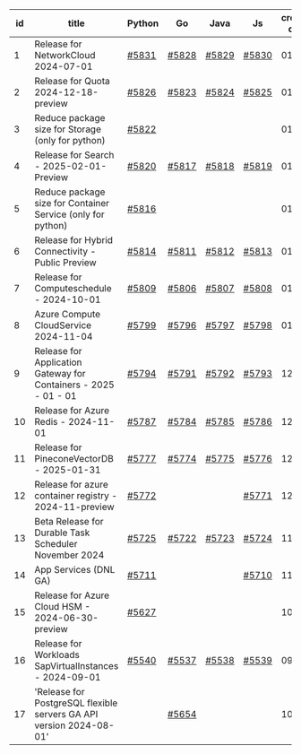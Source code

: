 | id | title | Python | Go | Java | Js | created date | target date | status |
| ------ | ------ | ------ | ------ | ------ | ------ | ------ | ------ | :-----: |
| 1 | Release for NetworkCloud 2024-07-01  | [#5831](https://github.com/Azure/sdk-release-request/issues/5831)  | [#5828](https://github.com/Azure/sdk-release-request/issues/5828)  | [#5829](https://github.com/Azure/sdk-release-request/issues/5829)  | [#5830](https://github.com/Azure/sdk-release-request/issues/5830)  | 01-15 | 02-28 |  |
| 2 | Release for Quota 2024-12-18-preview  | [#5826](https://github.com/Azure/sdk-release-request/issues/5826)  | [#5823](https://github.com/Azure/sdk-release-request/issues/5823)  | [#5824](https://github.com/Azure/sdk-release-request/issues/5824)  | [#5825](https://github.com/Azure/sdk-release-request/issues/5825)  | 01-15 | 01-24 |  |
| 3 | Reduce package size for Storage (only for python)  | [#5822](https://github.com/Azure/sdk-release-request/issues/5822)  |  |  |  | 01-15 | fail to get. |  |
| 4 | Release for Search - 2025-02-01-Preview  | [#5820](https://github.com/Azure/sdk-release-request/issues/5820)  | [#5817](https://github.com/Azure/sdk-release-request/issues/5817)  | [#5818](https://github.com/Azure/sdk-release-request/issues/5818)  | [#5819](https://github.com/Azure/sdk-release-request/issues/5819)  | 01-13 | 02-28 | Hold on by Python/ |
| 5 | Reduce package size for Container Service (only for python)  | [#5816](https://github.com/Azure/sdk-release-request/issues/5816)  |  |  |  | 01-13 | fail to get. |  |
| 6 | Release for Hybrid Connectivity - Public Preview  | [#5814](https://github.com/Azure/sdk-release-request/issues/5814)  | [#5811](https://github.com/Azure/sdk-release-request/issues/5811)  | [#5812](https://github.com/Azure/sdk-release-request/issues/5812)  | [#5813](https://github.com/Azure/sdk-release-request/issues/5813)  | 01-10 | 01-24 | Hold on by JS/Java/Go/Python/ |
| 7 | Release for Computeschedule - 2024-10-01  | [#5809](https://github.com/Azure/sdk-release-request/issues/5809)  | [#5806](https://github.com/Azure/sdk-release-request/issues/5806)  | [#5807](https://github.com/Azure/sdk-release-request/issues/5807)  | [#5808](https://github.com/Azure/sdk-release-request/issues/5808)  | 01-09 | 01-24 | Hold on by JS/Python/ |
| 8 | Azure Compute CloudService 2024-11-04   | [#5799](https://github.com/Azure/sdk-release-request/issues/5799)  | [#5796](https://github.com/Azure/sdk-release-request/issues/5796)  | [#5797](https://github.com/Azure/sdk-release-request/issues/5797)  | [#5798](https://github.com/Azure/sdk-release-request/issues/5798)  | 01-06 | 01-24 |  |
| 9 | Release for Application Gateway for Containers - 2025 - 01 - 01  | [#5794](https://github.com/Azure/sdk-release-request/issues/5794)  | [#5791](https://github.com/Azure/sdk-release-request/issues/5791)  | [#5792](https://github.com/Azure/sdk-release-request/issues/5792)  | [#5793](https://github.com/Azure/sdk-release-request/issues/5793)  | 12-26 | 01-24 | Hold on by JS/Python/ |
| 10 | Release for Azure Redis - 2024-11-01  | [#5787](https://github.com/Azure/sdk-release-request/issues/5787)  | [#5784](https://github.com/Azure/sdk-release-request/issues/5784)  | [#5785](https://github.com/Azure/sdk-release-request/issues/5785)  | [#5786](https://github.com/Azure/sdk-release-request/issues/5786)  | 12-16 | 01-23 |  |
| 11 | Release for PineconeVectorDB - 2025-01-31  | [#5777](https://github.com/Azure/sdk-release-request/issues/5777)  | [#5774](https://github.com/Azure/sdk-release-request/issues/5774)  | [#5775](https://github.com/Azure/sdk-release-request/issues/5775)  | [#5776](https://github.com/Azure/sdk-release-request/issues/5776)  | 12-11 | 01-24 |  |
| 12 | Release for azure container registry - 2024-11-preview  | [#5772](https://github.com/Azure/sdk-release-request/issues/5772)  |  |  | [#5771](https://github.com/Azure/sdk-release-request/issues/5771)  | 12-09 | 01-25 | Hold on by JS/Python/ |
| 13 | Beta Release for Durable Task Scheduler November 2024  | [#5725](https://github.com/Azure/sdk-release-request/issues/5725)  | [#5722](https://github.com/Azure/sdk-release-request/issues/5722)  | [#5723](https://github.com/Azure/sdk-release-request/issues/5723)  | [#5724](https://github.com/Azure/sdk-release-request/issues/5724)  | 11-15 | 02-21 |  |
| 14 | App Services (DNL GA)  | [#5711](https://github.com/Azure/sdk-release-request/issues/5711)  |  |  | [#5710](https://github.com/Azure/sdk-release-request/issues/5710)  | 11-11 | 01-25 | Hold on by JS/Python/ |
| 15 | Release for Azure Cloud HSM - 2024-06-30-preview  | [#5627](https://github.com/Azure/sdk-release-request/issues/5627)  |  |  |  | 10-22 | 12-27 | Hold on by Python/ |
| 16 | Release for Workloads SapVirtualInstances - 2024-09-01  | [#5540](https://github.com/Azure/sdk-release-request/issues/5540)  | [#5537](https://github.com/Azure/sdk-release-request/issues/5537)  | [#5538](https://github.com/Azure/sdk-release-request/issues/5538)  | [#5539](https://github.com/Azure/sdk-release-request/issues/5539)  | 09-27 | 01-25 | Hold on by JS/Go/Python/ |
| 17 | 'Release for PostgreSQL flexible servers GA API version 2024-08-01'  |  | [#5654](https://github.com/Azure/sdk-release-request/issues/5654)  |  |  | 10-29 | 11-05 |  |
